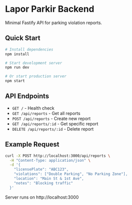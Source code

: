 # Lapor Parkir Backend

Minimal Fastify API for parking violation reports.

## Quick Start

```bash
# Install dependencies
npm install

# Start development server
npm run dev

# Or start production server
npm start
```

## API Endpoints

- `GET /` - Health check
- `GET /api/reports` - Get all reports
- `POST /api/reports` - Create new report
- `GET /api/reports/:id` - Get specific report
- `DELETE /api/reports/:id` - Delete report

## Example Request

```bash
curl -X POST http://localhost:3000/api/reports \
  -H "Content-Type: application/json" \
  -d '{
    "licensePlate": "ABC123",
    "violations": ["Double Parking", "No Parking Zone"],
    "location": "Main St & 1st Ave",
    "notes": "Blocking traffic"
  }'
```

Server runs on http://localhost:3000
